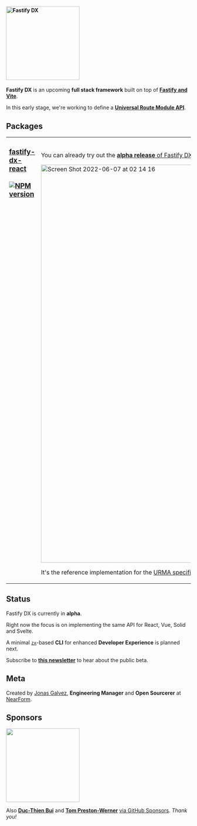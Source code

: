 
#### <img width="200px" alt="Fastify DX" src="https://user-images.githubusercontent.com/12291/163095704-d1bd8541-ecde-4707-8068-17d2fd725c01.svg">

**Fastify DX** is an upcoming **full stack framework** built on top of [**Fastify and Vite**](https://fastify-vite.dev).

In this early stage, we're working to define a [**Universal Route Module API**](https://github.com/fastify/fastify-dx/blob/main/URMA.md).

## Packages

<table>
<tr>
<td width="200px" valign="top">

### [fastify-dx-react](https://github.com/fastify/fastify-dx/tree/dev/packages/fastify-dx-react)<br><br>[![NPM version](https://img.shields.io/npm/v/fastify-dx-react.svg?style=flat)](https://www.npmjs.com/package/fastify-dx-react) 
 
</td>
<td><br>

You can already try out the [**alpha release** of Fastify DX for React](https://github.com/fastify/fastify-dx/blob/main/packages/fastify-dx-react/README.md).

<a href="https://github.com/fastify/fastify-dx/blob/main/packages/fastify-dx-react/README.md"><img width="1081" alt="Screen Shot 2022-06-07 at 02 14 16" src="https://user-images.githubusercontent.com/12291/172301052-2c6dc772-24bb-4f0a-bc2e-b2ce14ab6c52.png"></a>

It's the reference implementation for the [URMA specification](https://github.com/fastify/fastify-dx/blob/main/URMA.md).
</td>
</tr>
</table>  

## Status

Fastify DX is currently in **alpha**.

Right now the focus is on implementing the same API for React, Vue, Solid and Svelte.

A minimal [`zx`](https://github.com/google/zx)-based **CLI** for enhanced **Developer Experience** is planned next.

Subscribe to [**this newsletter**](https://www.getrevue.co/profile/fastify-dx) to hear about the public beta.

## Meta

Created by [Jonas Galvez](https://github.com/sponsors/galvez), **Engineering Manager** and **Open Sourcerer** at [NearForm](https://nearform.com).

## Sponsors

<a href="https://nearform.com"><img width="200px" src="https://user-images.githubusercontent.com/12291/172310344-594669fd-da4c-466b-a250-a898569dfea3.svg"></a>

Also [**Duc-Thien Bui**](https://github.com/aecea) and [**Tom Preston-Werner**](https://github.com/mojombo) [via GitHub Sponsors](https://github.com/sponsors/galvez). _Thank you!_
